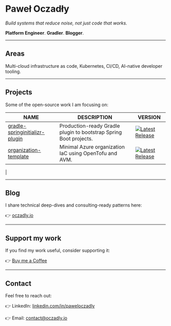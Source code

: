 # Paweł Oczadły

_Build systems that reduce noise, not just code that works._

**Platform Engineer**. **Gradler**. **Blogger**.

---

## Areas

Multi-cloud infrastructure as code, Kubernetes, CI/CD, AI-native developer tooling.  

---

## Projects

Some of the open-source work I am focusing on:

| NAME | DESCRIPTION | VERSION |
| ---- | ----------- | ------- |
[gradle-springinitializr-plugin](https://github.com/paweloczadly/gradle-springinitializr-plugin) | Production-ready Gradle plugin to bootstrap Spring Boot projects. | [![Latest Release](https://img.shields.io/github/v/release/paweloczadly/gradle-springinitializr-plugin?label=release)](https://github.com/paweloczadly/gradle-springinitializr-plugin/releases/latest) |
[organization-template](https://github.com/infra-at-scale/organization-template) | Minimal Azure organization IaC using OpenTofu and AVM. | [![Latest Release](https://img.shields.io/github/v/release/infra-at-scale/organization-template?label=release)](https://github.com/infra-at-scale/organization-template/releases/latest)
 |

---

## Blog

I share technical deep-dives and consulting-ready patterns here:

👉 [oczadly.io](https://oczadly.io)

---

## Support my work

If you find my work useful, consider supporting it:

👉 [Buy me a Coffee](https://buymeacoffee.com/paweloczadly)

---

## Contact

Feel free to reach out:

👉 LinkedIn: [linkedin.com/in/paweloczadly](https://linkedin.com/in/paweloczadly)

👉 Email: [contact@oczadly.io](mailto:contact@oczadly.io)
